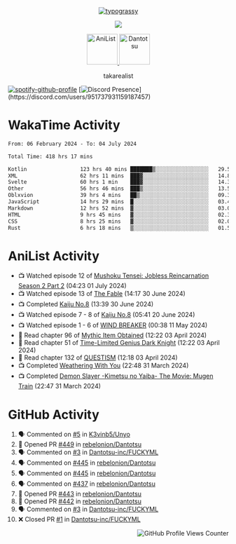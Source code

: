 <div align="center">
<a href="https://github.com/kawarimidoll/typograssy">
    <img alt="typograssy" src="https://typograssy.deno.dev/api?text=%E3%82%B8%E3%83%A7%E3%83%B3%E3%81%A7%E3%81%99%E3%80%82%E3%81%93%E3%82%93%E3%81%AB%E3%81%A1%E3%81%AF%20%20%5E%5E%20sup%20iam%20ibo%20--&&l0=none&l1=82d9d0&l2=027353&l3=038c4c&l4=01402e&bg=none&frame=none&speed=100&comment=">
</a>
</div>
<p align="center">
  <a href="https://skillicons.dev">
    <img src="https://skillicons.dev/icons?i=kotlin,figma,obsidian,androidstudio,vscode,css,html" />
  </a>
</p>

<p align="center">
    <a href="https://anilist.co/user/takarealist112/">
      <img src="https://i.imgur.com/LDvh7Lg.gif" alt="AniList" style="width: 70px; height: auto;">
    </a>
    <a href="https://discord.gg/4HPZ5nAWwM/">
      <img src="https://i.imgur.com/5o3Y9Jb.gif" alt="Dantotsu" style="width: 70px; height: auto;">
    </a>
</p>

<p align="center">
takarealist
</p>

[![spotify-github-profile](https://spotify-github-profile.vercel.app/api/view?uid=216np2gahwfhcjozqmzomew7i&cover_image=true&theme=novatorem&show_offline=true&background_color=121212&interchange=false&bar_color=53b14f&bar_color_cover=true)](https://spotify-github-profile.vercel.app/api/view?uid=216np2gahwfhcjozqmzomew7i&redirect=true)
[![Discord Presence](https://lanyard-profile-readme.vercel.app/api/951737931159187457?theme=dark&bg=Oe1116&animated=false&hideDiscrim=true&borderRadius=30px&idleMessage=currently%20offline...)](https://discord.com/users/951737931159187457)

# WakaTime Activity

<!--START_SECTION:waka-->

```txt
From: 06 February 2024 - To: 04 July 2024

Total Time: 418 hrs 17 mins

Kotlin                 123 hrs 40 mins ███████▒░░░░░░░░░░░░░░░░░   29.57 %
XML                    62 hrs 11 mins  ███▓░░░░░░░░░░░░░░░░░░░░░   14.87 %
Svelte                 60 hrs 1 min    ███▓░░░░░░░░░░░░░░░░░░░░░   14.35 %
Other                  56 hrs 46 mins  ███▒░░░░░░░░░░░░░░░░░░░░░   13.57 %
Oblxvion               39 hrs 4 mins   ██▒░░░░░░░░░░░░░░░░░░░░░░   09.34 %
JavaScript             14 hrs 29 mins  █░░░░░░░░░░░░░░░░░░░░░░░░   03.47 %
Markdown               12 hrs 52 mins  ▓░░░░░░░░░░░░░░░░░░░░░░░░   03.08 %
HTML                   9 hrs 45 mins   ▓░░░░░░░░░░░░░░░░░░░░░░░░   02.33 %
CSS                    8 hrs 25 mins   ▓░░░░░░░░░░░░░░░░░░░░░░░░   02.01 %
Rust                   6 hrs 18 mins   ▒░░░░░░░░░░░░░░░░░░░░░░░░   01.51 %
```

<!--END_SECTION:waka-->

# AniList Activity

<!-- ANILIST_ACTIVITY:start -->

-   📺 Watched episode 12 of [Mushoku Tensei: Jobless Reincarnation Season 2 Part 2](https://anilist.co/anime/166873) (04:23 01 July 2024)
-   📺 Watched episode 13 of [The Fable](https://anilist.co/anime/166910) (14:17 30 June 2024)
-   📺 Completed [Kaiju No.8](https://anilist.co/anime/153288) (13:39 30 June 2024)
-   📺 Watched episode 7 - 8 of [Kaiju No.8](https://anilist.co/anime/153288) (05:41 20 June 2024)
-   📺 Watched episode 1 - 6 of [WIND BREAKER](https://anilist.co/anime/163270) (00:38 11 May 2024)
-   📖 Read chapter 96 of [Mythic Item Obtained](https://anilist.co/manga/151025) (12:22 03 April 2024)
-   📖 Read chapter 51 of [Time-Limited Genius Dark Knight](https://anilist.co/manga/165182) (12:22 03 April 2024)
-   📖 Read chapter 132 of [QUESTISM](https://anilist.co/manga/140837) (12:18 03 April 2024)
-   📺 Completed [Weathering With You](https://anilist.co/anime/106286) (22:48 31 March 2024)
-   📺 Completed [Demon Slayer -Kimetsu no Yaiba- The Movie: Mugen Train](https://anilist.co/anime/112151) (22:47 31 March 2024)

<!-- ANILIST_ACTIVITY:end -->

# GitHub Activity

<!--START_SECTION:activity-->

1. 🗣 Commented on [#5](https://github.com/K3vinb5/Unyo/issues/5#issuecomment-2209230441) in [K3vinb5/Unyo](https://github.com/K3vinb5/Unyo)
2. 💪 Opened PR [#449](https://github.com/rebelonion/Dantotsu/pull/449) in [rebelonion/Dantotsu](https://github.com/rebelonion/Dantotsu)
3. 🗣 Commented on [#3](https://github.com/Dantotsu-inc/FUCKYML/pull/3#issuecomment-2193169872) in [Dantotsu-inc/FUCKYML](https://github.com/Dantotsu-inc/FUCKYML)
4. 🗣 Commented on [#445](https://github.com/rebelonion/Dantotsu/issues/445#issuecomment-2188832712) in [rebelonion/Dantotsu](https://github.com/rebelonion/Dantotsu)
5. 🗣 Commented on [#445](https://github.com/rebelonion/Dantotsu/issues/445#issuecomment-2188720633) in [rebelonion/Dantotsu](https://github.com/rebelonion/Dantotsu)
6. 🗣 Commented on [#437](https://github.com/rebelonion/Dantotsu/issues/437#issuecomment-2188706882) in [rebelonion/Dantotsu](https://github.com/rebelonion/Dantotsu)
7. 💪 Opened PR [#443](https://github.com/rebelonion/Dantotsu/pull/443) in [rebelonion/Dantotsu](https://github.com/rebelonion/Dantotsu)
8. 💪 Opened PR [#442](https://github.com/rebelonion/Dantotsu/pull/442) in [rebelonion/Dantotsu](https://github.com/rebelonion/Dantotsu)
9. 🗣 Commented on [#3](https://github.com/Dantotsu-inc/FUCKYML/pull/3#issuecomment-2186981644) in [Dantotsu-inc/FUCKYML](https://github.com/Dantotsu-inc/FUCKYML)
10. ❌ Closed PR [#1](https://github.com/Dantotsu-inc/FUCKYML/pull/1) in [Dantotsu-inc/FUCKYML](https://github.com/Dantotsu-inc/FUCKYML)
<!--END_SECTION:activity-->

<div align="right">
    <img src="https://komarev.com/ghpvc/?username=sneazy-ibo&color=ff6e00&label=Counter&abbreviated=true" alt="GitHub Profile Views Counter">
</div>
